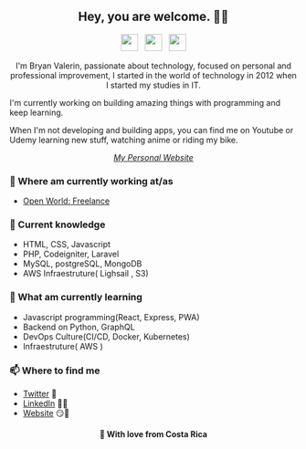 <h2 align="center">Hey, you are welcome. 👋🤓</h2>

<p align='center'>
<a target="_blank" href="https://twitter.com/bryan_valerin"><img height="30" src="https://github.com/stephenajulu/WaylonWalker/blob/main/icon/twitter.png?raw=true"></a>&nbsp;&nbsp;
<a target="_blank" href="https://www.instagram.com/bryan.valerin"><img height="30" src="https://github.com/stephenajulu/WaylonWalker/blob/main/icon/instagram.jpg?raw=true"></a>&nbsp;&nbsp;
<a target="_blank" href="https://www.linkedin.com/in/bryan-valerin-gazo-46446bab/"><img height="30" src="https://github.com/stephenajulu/WaylonWalker/blob/main/icon/linkedin.png?raw=true"></a>
</p>


<p align="center">I'm Bryan Valerin, passionate about technology, focused on personal and professional improvement, I started in the world of technology in 2012 when I started my studies in IT.

I'm currently working on building amazing things with programming and keep learning.

When I'm not developing and building apps, you can find me on Youtube or Udemy learning new stuff, watching anime or riding my bike.</p>

<em><p align="center"><a target="_blank" href="https://bvalerin.com">My Personal Website</a></p></em>
<p>

</p>

### 💼 Where am currently working at/as
- [Open World: Freelance](https://bvalerin.com)

### 📖 Current knowledge
- HTML, CSS, Javascript
- PHP, Codeigniter, Laravel
- MySQL, postgreSQL, MongoDB
- AWS Infraestruture( Lighsail , S3)

### 📖 What am currently learning
- Javascript programming(React, Express, PWA)
- Backend on Python, GraphQL
- DevOps Culture(CI/CD, Docker, Kubernetes)
- Infraestruture( AWS )

### 📫 Where to find me
- [Twitter](https://twitter.com/bryan_valerin) 🐤
- [LinkedIn](https://www.linkedin.com/in/bryan-valerin-gazo-46446bab/) 👨💼
- [Website](https://bvalerin.com) 😏🔗

<h4 align="center">💌 With love from Costa Rica</h4>
